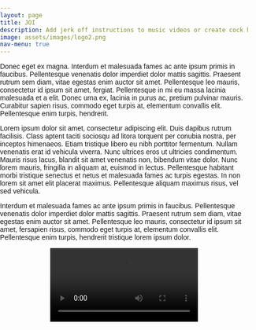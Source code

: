 ```yaml
---
layout: page
title: JOI
description: Add jerk off instructions to music videos or create cock hero style videos
image: assets/images/logo2.png
nav-menu: true
---
```



Donec eget ex magna. Interdum et malesuada fames ac ante ipsum primis in faucibus. Pellentesque venenatis dolor imperdiet dolor mattis sagittis. Praesent rutrum sem diam, vitae egestas enim auctor sit amet. Pellentesque leo mauris, consectetur id ipsum sit amet, fergiat. Pellentesque in mi eu massa lacinia malesuada et a elit. Donec urna ex, lacinia in purus ac, pretium pulvinar mauris. Curabitur sapien risus, commodo eget turpis at, elementum convallis elit. Pellentesque enim turpis, hendrerit.

Lorem ipsum dolor sit amet, consectetur adipiscing elit. Duis dapibus rutrum facilisis. Class aptent taciti sociosqu ad litora torquent per conubia nostra, per inceptos himenaeos. Etiam tristique libero eu nibh porttitor fermentum. Nullam venenatis erat id vehicula viverra. Nunc ultrices eros ut ultricies condimentum. Mauris risus lacus, blandit sit amet venenatis non, bibendum vitae dolor. Nunc lorem mauris, fringilla in aliquam at, euismod in lectus. Pellentesque habitant morbi tristique senectus et netus et malesuada fames ac turpis egestas. In non lorem sit amet elit placerat maximus. Pellentesque aliquam maximus risus, vel sed vehicula.

Interdum et malesuada fames ac ante ipsum primis in faucibus. Pellentesque venenatis dolor imperdiet dolor mattis sagittis. Praesent rutrum sem diam, vitae egestas enim auctor sit amet. Pellentesque leo mauris, consectetur id ipsum sit amet, fersapien risus, commodo eget turpis at, elementum convallis elit. Pellentesque enim turpis, hendrerit tristique lorem ipsum dolor.


<style>
    body {
      margin: 0;
      padding: 0;
      font-family: sans-serif;
    }

    .video-container {
      width: 100%;
      display: flex;
      justify-content: center;
      align-items: center;
      overflow: hidden;
    }

    video {
      height: auto;
      max-height: 50vh;
      max-width: 100%;
      display: block;
    }
  </style>

  <div class="video-container">
    <video controls loop>
      <source src="assets/videos/joi.mp4" type="video/mp4">
      Your browser does not support the video tag.
    </video>
  </div>

